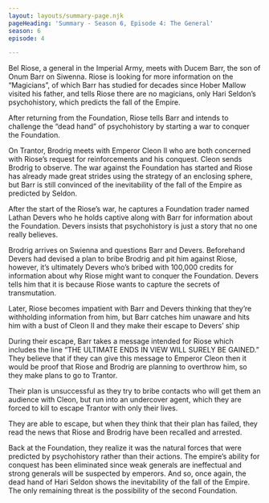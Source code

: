 ```yaml
---
layout: layouts/summary-page.njk
pageHeading: 'Summary - Season 6, Episode 4: The General'
season: 6
episode: 4

---
```

Bel Riose, a general in the Imperial Army, meets with Ducem Barr, the son of Onum Barr on Siwenna. Riose is looking for more information on the “Magicians”, of which Barr has studied for decades since Hober Mallow visited his father, and tells Riose there are no magicians, only Hari Seldon’s psychohistory, which predicts the fall of the Empire.

After returning from the Foundation, Riose tells Barr and intends to challenge the “dead hand” of psychohistory by starting a war to conquer the Foundation.

On Trantor, Brodrig meets with Emperor Cleon II who are both concerned with Riose’s request for reinforcements and his conquest. Cleon sends Brodrig to observe.
The war against the Foundation has started and Riose has already made great strides using the strategy of an enclosing sphere, but Barr is still convinced of the inevitability of the fall of the Empire as predicted by Seldon.

After the start of the Riose’s war, he captures a Foundation trader named Lathan Devers who he holds captive along with Barr for information about the Foundation. Devers insists that psychohistory is just a story that no one really believes.

Brodrig arrives on Swienna and questions Barr and Devers. Beforehand Devers had devised a plan to bribe Brodrig and pit him against Riose, however, it’s ultimately Devers who’s bribed with 100,000 credits for information about why Riose might want to conquer the Foundation. Devers tells him that it is because Riose wants to capture the secrets of transmutation.

Later, Riose becomes impatient with Barr and Devers thinking that they’re withholding information from him, but Barr catches him unaware and hits him with a bust of Cleon II and they make their escape to Devers’ ship

During their escape, Barr takes a message intended for Riose which includes the line “THE ULTIMATE ENDS IN VIEW WILL SURELY BE GAINED.” They believe that if they can give this message to Emperor Cleon then it would be proof that Riose and Brodrig are planning to overthrow him, so they make plans to go to Trantor.

Their plan is unsuccessful as they try to bribe contacts who will get them an audience with Cleon, but run into an undercover agent, which they are forced to kill to escape Trantor with only their lives.

They are able to escape, but when they think that their plan has failed, they read the news that Riose and Brodrig have been recalled and arrested. 

Back at the Foundation, they realize it was the natural forces that were predicted by psychohistory rather than their actions. The empire’s ability for conquest has been eliminated since weak generals are ineffectual and strong generals will be suspected by emperors. And so, once again, the dead hand of Hari Seldon shows the inevitability of the fall of the Empire. The only remaining threat is the possibility of the second Foundation.
